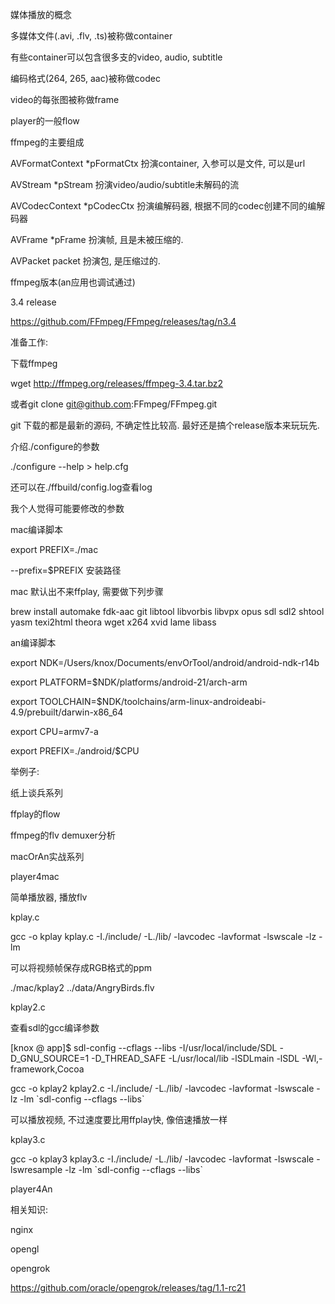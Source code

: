 媒体播放的概念

多媒体文件(.avi, .flv, .ts)被称做container

有些container可以包含很多支的video, audio, subtitle

编码格式(264, 265, aac)被称做codec

video的每张图被称做frame



player的一般flow



ffmpeg的主要组成

AVFormatContext *pFormatCtx 扮演container, 入参可以是文件, 可以是url

AVStream *pStream 扮演video/audio/subtitle未解码的流

AVCodecContext *pCodecCtx 扮演编解码器, 根据不同的codec创建不同的编解码器

AVFrame *pFrame 扮演帧, 且是未被压缩的.

AVPacket packet 扮演包, 是压缩过的.



ffmpeg版本(an应用也调试通过)

3.4 release

https://github.com/FFmpeg/FFmpeg/releases/tag/n3.4



准备工作:

下载ffmpeg     

wget http://ffmpeg.org/releases/ffmpeg-3.4.tar.bz2

或者git clone git@github.com:FFmpeg/FFmpeg.git 

git 下载的都是最新的源码, 不确定性比较高. 最好还是搞个release版本来玩玩先.



介绍./configure的参数

./configure --help > help.cfg

还可以在./ffbuild/config.log查看log



我个人觉得可能要修改的参数

mac编译脚本

export PREFIX=./mac

--prefix=$PREFIX  安装路径

mac 默认出不来ffplay, 需要做下列步骤

brew install automake fdk-aac git libtool libvorbis libvpx opus sdl sdl2 shtool yasm texi2html theora wget x264 xvid lame libass



an编译脚本

export NDK=/Users/knox/Documents/envOrTool/android/android-ndk-r14b

export PLATFORM=$NDK/platforms/android-21/arch-arm

export TOOLCHAIN=$NDK/toolchains/arm-linux-androideabi-4.9/prebuilt/darwin-x86_64

export CPU=armv7-a

export PREFIX=./android/$CPU



举例子:

纸上谈兵系列

ffplay的flow

ffmpeg的flv demuxer分析



macOrAn实战系列

player4mac

简单播放器, 播放flv



kplay.c

gcc -o kplay kplay.c -I./include/ -L./lib/ -lavcodec -lavformat -lswscale -lz -lm

可以将视频帧保存成RGB格式的ppm

./mac/kplay2 ../data/AngryBirds.flv



kplay2.c

查看sdl的gcc编译参数

[knox @ app]$ sdl-config --cflags --libs
-I/usr/local/include/SDL -D_GNU_SOURCE=1 -D_THREAD_SAFE
-L/usr/local/lib -lSDLmain -lSDL -Wl,-framework,Cocoa

gcc -o kplay2 kplay2.c -I./include/ -L./lib/ -lavcodec -lavformat -lswscale -lz -lm \`sdl-config --cflags --libs`

可以播放视频, 不过速度要比用ffplay快, 像倍速播放一样



kplay3.c

gcc -o kplay3 kplay3.c -I./include/ -L./lib/ -lavcodec -lavformat -lswscale -lswresample -lz -lm \`sdl-config --cflags --libs`



player4An



相关知识:

nginx



opengl



opengrok

https://github.com/oracle/opengrok/releases/tag/1.1-rc21